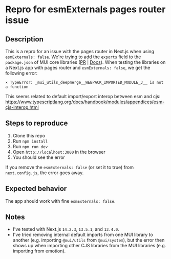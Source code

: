 # Repro for esmExternals pages router issue

## Description

This is a repro for an issue with the pages router in Next.js when using `esmExternals: false`.
We're trying to add the `exports` field to the `package.json` of MUI core libraries ([PR](https://github.com/mui/material-ui/pull/41596) | [Docs](https://deploy-preview-41596--material-ui.netlify.app/material-ui/migration/migration-v5/#added-exports-field-to-package-json)).
When testing the libraries on a Next.js app with pages router and `esmExternals: false`, we get the following error:

```
⨯ TypeError: _mui_utils_deepmerge__WEBPACK_IMPORTED_MODULE_3__ is not a function
```

This seems related to default import/export interop between esm and cjs: https://www.typescriptlang.org/docs/handbook/modules/appendices/esm-cjs-interop.html

## Steps to reproduce

1. Clone this repo
2. Run `npm install`
3. Run `npm run dev`
4. Open `http://localhost:3000` in the browser
5. You should see the error

If you remove the `esmExternals: false` (or set it to true) from `next.config.js`, the error goes away.

## Expected behavior

The app should work with fine `esmExternals: false`.

## Notes

- I've tested with Next.js `14.2.3`, `13.5.1`, and `13.4.0`.
- I've tried removing internal default imports from one MUI library to another (e.g. importing `@mui/utils` from `@mui/system`), but the error then shows up when importing other CJS libraries from the MUI libraries (e.g. importing from emotion).
